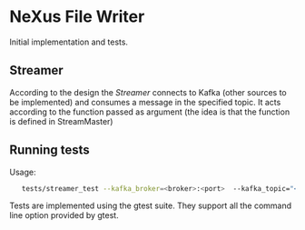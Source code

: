 # NeXus File Writer

Initial implementation and tests.

## Streamer

According to the design the _Streamer_ connects to Kafka (other
sources to be implemented) and consumes a message in the specified topic. It
acts according to the function passed as argument (the idea is that the
function is defined in StreamMaster)





## Running tests

Usage:
```bash
   tests/streamer_test --kafka_broker=<broker>:<port>  --kafka_topic="<topic name>"
   ```
Tests are implemented using the gtest suite. They support all the command
line option provided by gtest.
